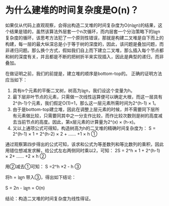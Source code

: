 # 为什么建堆的时间复杂度是O(n)？

如果仅从代码上直观观察，会得出构造二叉堆的时间复杂度为O(n㏒n)的结果，这个结果是错的，虽然该算法外层套一个n次循环，而内层套一个分治策略下的㏒n复杂度的循环，该思考方法犯了一个原则性错误，那就是构建二叉堆是自下而上的构建，每一层的最大纵深总是小于等于树的深度的，因此，该问题是叠加问题，而非递归问题。那么换个方式，假如我们自上而下建立二叉堆，那么插入每个节点都和树的深度有关，并且都是不断的把树折半来实现插入，因此是典型的递归，而非叠加。

在做证明之前，我们的前提是，建立堆的顺序是bottom-top的。 
正确的证明方法应当如下：

1. 具有n个元素的平衡二叉树，树高为㏒n，我们设这个变量为h。
2. 最下层非叶节点的元素，只需做一次线性运算便可以确定大根，而这一层具有2^(h-1)个元素，我们假定O(1)=1，那么这一层元素所需时间为2^(h-1) × 1。
3. 由于是bottom-top建立堆，因此在调整上层元素的时候，并不需要同下层所有元素做比较，只需要同其中之一分支作比较，而作比较次数则是树的高度减去当前节点的高度。因此，第x层元素的计算量为2^(x) × (h-x)。
4. 又以上通项公式可得知，构造树高为h的二叉堆的精确时间复杂度为： 
   S = 2^(h-1) × 1 + 2^(h-2) × 2 + …… +1 × h ①

通过观察第四步得出的公式可知，该求和公式为等差数列和等比数列的乘积，因此用错位想减发求解，给公式左右两侧同时乘以2，可知： 
2S = 2^h × 1 + 2^(h-1) × 2+ …… +2 × h ②

用②减去①可知： S =2^h ×2 - h ③

将h = ㏒n 带入③，得出如下结论：

S = 2n - ㏒n = O(n)

结论：构造二叉堆的时间复杂度为线性得证。